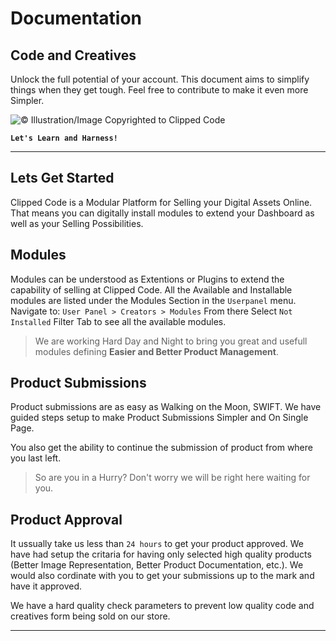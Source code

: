 # Documentation

## Code and Creatives

Unlock the full potential of your account. This document aims to simplify things when they get tough. Feel free to contribute to make it even more Simpler.

![&copy; Illustration/Image Copyrighted to [Clipped Code](https://clippedcode.com)[^1]](https://cdn.clippedcode.com/images/docs/docs.png)

**`Let's Learn and Harness!`**

---

## Lets Get Started

Clipped Code is a Modular Platform for Selling your Digital Assets Online. That means you can digitally install modules to extend your Dashboard as well as your Selling Possibilities.

## Modules

Modules can be understood as Extentions or Plugins to extend the capability of selling at Clipped Code. All the Available and Installable modules are listed under the Modules Section in the `Userpanel` menu. Navigate to:
`User Panel > Creators > Modules`
From there Select `Not Installed` Filter Tab to see all the available modules.
> We are working Hard Day and Night to bring you great and usefull modules defining **Easier and Better Product Management**.

## Product Submissions

Product submissions are as easy as Walking on the Moon, SWIFT. We have guided steps setup to make Product Submissions Simpler and On Single Page.

You also get the ability to continue the submission of product from where you last left.
> So are you in a Hurry? Don't worry we will be right here waiting for you.

## Product Approval

It ussually take us less than `24 hours` to get your product approved. We have had setup the critaria for having only selected high quality products (Better Image Representation, Better Product Documentation, etc.). We would also cordinate with you to get your submissions up to the mark and have it approved.

We have a hard quality check parameters to prevent low quality code and creatives form being sold on our store.

---

[^1]: The Image/Graphic/Illustration is copyrighted to clippedcode.com and should not be used anywhere else.
